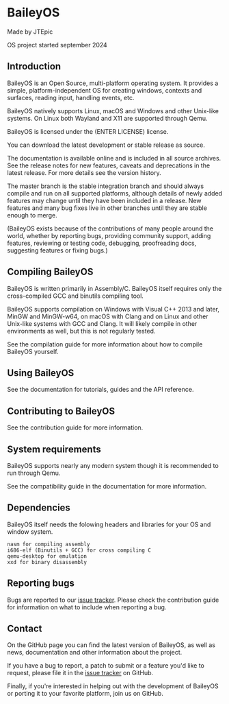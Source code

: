 # BaileyOS


Made by JTEpic

OS project started september 2024


## Introduction

BaileyOS is an Open Source, multi-platform operating system. It provides a simple, platform-independent OS for creating windows, contexts and surfaces, reading input, handling events, etc.

BaileyOS natively supports Linux, macOS and Windows and other Unix-like systems. On Linux both Wayland and X11 are supported through Qemu.

BaileyOS is licensed under the (ENTER LICENSE) license.

You can download the latest development or stable release as source.

The documentation is available online and is included in all source archives. See the release notes for new features, caveats and deprecations in the latest release. For more details see the version history.

The master branch is the stable integration branch and should always compile and run on all supported platforms, although details of newly added features may change until they have been included in a release. New features and many bug fixes live in other branches until they are stable enough to merge.

(BaileyOS exists because of the contributions of many people around the world, whether by reporting bugs, providing community support, adding features, reviewing or testing code, debugging, proofreading docs, suggesting features or fixing bugs.)


## Compiling BaileyOS

BaileyOS is written primarily in Assembly/C. BaileyOS itself requires only the cross-compiled GCC and binutils compiling tool.

BaileyOS supports compilation on Windows with Visual C++ 2013 and later, MinGW and MinGW-w64, on macOS with Clang and on Linux and other Unix-like systems with GCC and Clang. It will likely compile in other environments as well, but this is not regularly tested.

See the compilation guide for more information about how to compile BaileyOS yourself.


## Using BaileyOS

See the documentation for tutorials, guides and the API reference.


## Contributing to BaileyOS

See the contribution guide for more information.


## System requirements

BaileyOS supports nearly any modern system though it is recommended to run through Qemu.

See the compatibility guide in the documentation for more information.


## Dependencies

BaileyOS itself needs the folowing headers and libraries for your OS and window system.

    nasm for compiling assembly
    i686-elf (Binutils + GCC) for cross compiling C
    qemu-desktop for emulation
    xxd for binary disassembly


## Reporting bugs

Bugs are reported to our [issue tracker](https://github.com/JTEpic/BaileyOS/issues). Please check the contribution guide for information on what to include when reporting a bug.


## Contact

On the GitHub page you can find the latest version of BaileyOS, as well as news, documentation and other information about the project.

If you have a bug to report, a patch to submit or a feature you'd like to request, please file it in the [issue tracker](https://github.com/JTEpic/BaileyOS/issues) on GitHub.

Finally, if you're interested in helping out with the development of BaileyOS or porting it to your favorite platform, join us on GitHub.